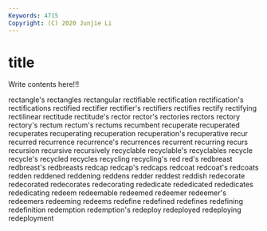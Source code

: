 ```yaml
---
Keywords: 4715
Copyright: (C) 2020 Junjie Li
---
```


# title

Write contents here!!!
 
rectangle's 
rectangles 
rectangular 
rectifiable 
rectification 
rectification's
rectifications 
rectified 
rectifier 
rectifier's 
rectifiers 
rectifies 
rectify 
rectifying 
rectilinear 
rectitude
rectitude's 
rector 
rector's 
rectories 
rectors 
rectory 
rectory's 
rectum 
rectum's 
rectums
recumbent 
recuperate 
recuperated 
recuperates 
recuperating 
recuperation 
recuperation's 
recuperative 
recur 
recurred
recurrence 
recurrence's 
recurrences 
recurrent 
recurring 
recurs 
recursion 
recursive 
recursively 
recyclable
recyclable's 
recyclables 
recycle 
recycle's 
recycled 
recycles 
recycling 
recycling's 
red 
red's
redbreast 
redbreast's 
redbreasts 
redcap 
redcap's 
redcaps 
redcoat 
redcoat's 
redcoats 
redden
reddened 
reddening 
reddens 
redder 
reddest 
reddish 
redecorate 
redecorated 
redecorates 
redecorating
rededicate 
rededicated 
rededicates 
rededicating 
redeem 
redeemable 
redeemed 
redeemer 
redeemer's 
redeemers
redeeming 
redeems 
redefine 
redefined 
redefines 
redefining 
redefinition 
redemption 
redemption's 
redeploy
redeployed 
redeploying 
redeployment 
